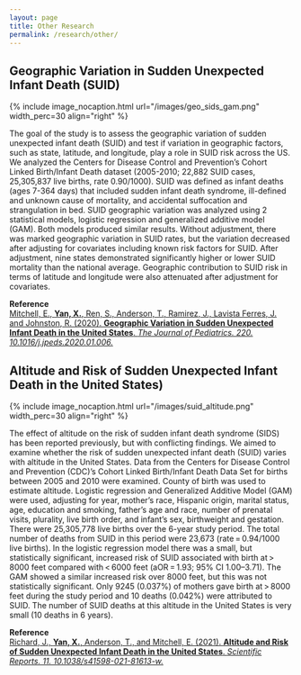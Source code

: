 ```yaml
---
layout: page
title: Other Research
permalink: /research/other/
---
```


## Geographic Variation in Sudden Unexpected Infant Death (SUID)

{% include image_nocaption.html url="/images/geo_sids_gam.png" width_perc=30 align="right" %}

The goal of the study is to assess the geographic variation of sudden unexpected infant death (SUID) and test if variation in geographic factors, such as state, latitude, and longitude, play a role in SUID risk across the US. We analyzed the Centers for Disease Control and Prevention’s Cohort Linked Birth/Infant Death dataset (2005-2010; 22,882 SUID cases, 25,305,837 live births, rate 0.90/1000). SUID was defined as infant deaths (ages 7-364 days) that included sudden infant death syndrome, ill-defined and unknown cause of mortality, and accidental suffocation and strangulation in bed. SUID geographic variation was analyzed using 2 statistical models, logistic regression and generalized additive model (GAM). Both models produced similar results. Without adjustment, there was marked geographic variation in SUID rates, but the variation decreased after adjusting for covariates including known risk factors for SUID. After adjustment, nine states demonstrated significantly higher or lower SUID mortality than the national average. Geographic contribution to SUID risk in terms of latitude and longitude were also attenuated after adjustment for covariates.

**Reference**<br/>
[Mitchell, E., **Yan, X.**, Ren, S., Anderson, T., Ramirez, J., Lavista Ferres, J. and Johnston, R. (2020). **Geographic Variation in Sudden Unexpected Infant Death in the United States**. *The Journal of Pediatrics. 220. 10.1016/j.jpeds.2020.01.006.*](https://www.sciencedirect.com/science/article/abs/pii/S002234762030010X) 

## Altitude and Risk of Sudden Unexpected Infant Death in the United States)

{% include image_nocaption.html url="/images/suid_altitude.png" width_perc=30 align="right" %}

The effect of altitude on the risk of sudden infant death syndrome (SIDS) has been reported previously, but with conflicting findings. We aimed to examine whether the risk of sudden unexpected infant death (SUID) varies with altitude in the United States. Data from the Centers for Disease Control and Prevention (CDC)’s Cohort Linked Birth/Infant Death Data Set for births between 2005 and 2010 were examined. County of birth was used to estimate altitude. Logistic regression and Generalized Additive Model (GAM) were used, adjusting for year, mother’s race, Hispanic origin, marital status, age, education and smoking, father’s age and race, number of prenatal visits, plurality, live birth order, and infant’s sex, birthweight and gestation. There were 25,305,778 live births over the 6-year study period. The total number of deaths from SUID in this period were 23,673 (rate = 0.94/1000 live births). In the logistic regression model there was a small, but statistically significant, increased risk of SUID associated with birth at > 8000 feet compared with < 6000 feet (aOR = 1.93; 95% CI 1.00–3.71). The GAM showed a similar increased risk over 8000 feet, but this was not statistically significant. Only 9245 (0.037%) of mothers gave birth at > 8000 feet during the study period and 10 deaths (0.042%) were attributed to SUID. The number of SUID deaths at this altitude in the United States is very small (10 deaths in 6 years).

**Reference**<br/>
[Richard, J., **Yan, X.**, Anderson, T., and Mitchell, E. (2021). **Altitude and Risk of Sudden Unexpected Infant Death in the United States**. *Scientific Reports. 11. 10.1038/s41598-021-81613-w.*](https://www.nature.com/articles/s41598-021-81613-w) 